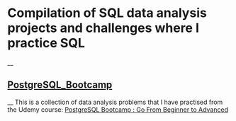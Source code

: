 # Compilation of SQL data analysis projects and challenges where I practice SQL
__

## [PostgreSQL_Bootcamp](PostgreSQL_Bootcamp)
__
This is a collection of data analysis problems that I have practised from the Udemy course: [PostgreSQL Bootcamp : Go From Beginner to Advanced](https://www.udemy.com/course/postgresqlmasterclass/)


